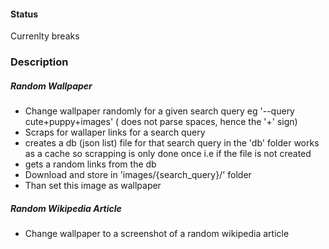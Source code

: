 #### Status
Currenlty breaks

### Description

##### Random Wallpaper
- Change wallpaper randomly for a given search query eg '--query cute+puppy+images' ( does not parse spaces, hence the '+' sign)
- Scraps for wallaper links for a search query
- creates a db (json list) file for that search query in the 'db' folder works as a cache so scrapping is only done once i.e if the file is not created
- gets a random links from the db
- Download and store in 'images/{search_query}/' folder
- Than set this image as wallpaper

##### Random Wikipedia Article
- Change wallpaper to a screenshot of a random wikipedia article

